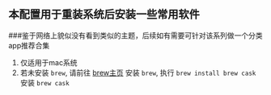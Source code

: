 ## 本配置用于重装系统后安装一些常用软件
###鉴于网络上貌似没有看到类似的主题，后续如有需要可针对该系列做一个分类app推荐合集


1. 仅适用于mac系统
2. 若未安装 `brew`, 请前往 [brew主页](http://brew.sh) 安装 `brew`, 执行 `brew install brew cask` 安装 `brew cask`
